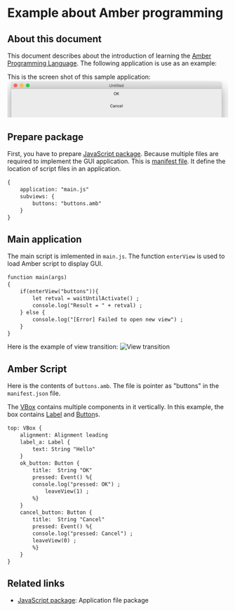 # Example about Amber programming

## About this document
This document describes about the introduction of learning the [Amber Programming Language](https://github.com/steelwheels/Amber/blob/master/Document/amber-language.md). The following application is use as an example:

This is the screen shot of this sample application:
![Screen shot](https://github.com/steelwheels/JSTerminal/blob/master/Documents/Images/amber-sample-0.png)

## Prepare package
First, you have to prepare [JavaScript package](https://github.com/steelwheels/JSTools/blob/master/Document/jspkg.md).
Because multiple files are required to implement the GUI application.
This is [manifest file](https://github.com/steelwheels/JSTools/blob/master/Document/manifest-file.md). It define the location of script files in an application.

````
{
	application: "main.js"
	subviews: {
		buttons: "buttons.amb"
	}
}
````

## Main application
The main script is imlemented in `main.js`. The function `enterView` is used to load Amber script to display GUI.
````
function main(args)
{
	if(enterView("buttons")){
		let retval = waitUntilActivate() ;
		console.log("Result = " + retval) ;
	} else {
		console.log("[Error] Failed to open new view") ;
	}
}
````

Here is the example of view transition:
![View transition](https://github.com/steelwheels/KiwiCompnents/blob/master/Document/Images/view-transition.png)

## Amber Script
Here is the contents of `buttons.amb`. The file is pointer as "buttons" in the `manifest.json` file.

The [VBox](https://github.com/steelwheels/KiwiCompnents/blob/master/Document/Components/box.md) contains multiple components in it vertically. In this example, the box contains [Label](https://github.com/steelwheels/KiwiCompnents/blob/master/Document/Components/label.md) and [Button](https://github.com/steelwheels/KiwiCompnents/blob/master/Document/Components/button.md)s. 
````
top: VBox {
    alignment: Alignment leading
    label_a: Label {
        text: String "Hello"
    }
    ok_button: Button {
        title:  String "OK"
        pressed: Event() %{
		console.log("pressed: OK") ;
	    	leaveView(1) ;
        %}
    }
    cancel_button: Button {
        title:  String "Cancel"
        pressed: Event() %{
		console.log("pressed: Cancel") ;
		leaveView(0) ;
        %}
    }
}
````

## Related links
* [JavaScript package](https://github.com/steelwheels/JSTools/blob/master/Document/jspkg.md): Application file package

